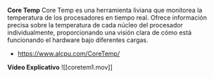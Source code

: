 
**Core Temp**
Core Temp es una herramienta liviana que monitorea la temperatura de los procesadores en tiempo real. Ofrece información precisa sobre la temperatura de cada núcleo del procesador individualmente, proporcionando una visión clara de cómo está funcionando el hardware bajo diferentes cargas.

- https://www.alcpu.com/CoreTemp/

**Vídeo Explicativo**
![[coretem1.mov]]
